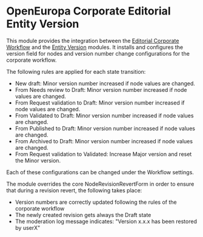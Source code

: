 # OpenEuropa Corporate Editorial Entity Version

This module provides the integration between the [Editorial Corporate Workflow](https://github.com/openeuropa/oe_editorial/tree/master/modules/oe_editorial_corporate_workflow)
and the [Entity Version](https://github.com/openeuropa/entity_version) modules.
It installs and configures the version field for nodes and version number change configurations for the
corporate workflow.

The following rules are applied for each state transition:
- New draft:
  Minor version number increased if node values are changed.
- From Needs review to Draft:
  Minor version number increased if node values are changed.
- From Request validation to Draft:
  Minor version number increased if node values are changed.
- From Validated to Draft:
  Minor version number increased if node values are changed.
- From Published to Draft:
  Minor version number increased if node values are changed.
- From Archived to Draft:
  Minor version number increased if node values are changed.
- From Request validation to Validated:
  Increase Major version and reset the Minor version.

Each of these configurations can be changed under the Workflow settings.

The module overrides the core NodeRevisionRevertForm in order to ensure that during a revision revert, the following takes place:
- Version numbers are correctly updated following the rules of the corporate workflow
- The newly created revision gets always the Draft state
- The moderation log message indicates: "Version x.x.x has been restored by userX"
